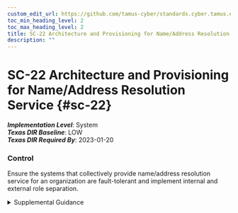```yaml
---
custom_edit_url: https://github.com/tamus-cyber/standards.cyber.tamus.edu/tree/main/static/content/tamus.edu/TAMUS_profile.xml
toc_min_heading_level: 2
toc_max_heading_level: 2
title: SC-22 Architecture and Provisioning for Name/Address Resolution Service
description: ""
---
```


# SC-22 Architecture and Provisioning for Name/Address Resolution Service {#sc-22}

_**Implementation Level**_: System\
_**Texas DIR Baseline**_: LOW\
_**Texas DIR Required By**_: 2023-01-20

### Control

Ensure the systems that collectively provide name/address resolution service for an organization are fault-tolerant and implement internal and external role separation.

<details>
  <summary>Supplemental Guidance</summary>

Ensure the systems that collectively provide name/address resolution service for an organization are fault-tolerant and implement internal and external role separation.

</details>

